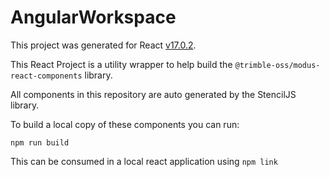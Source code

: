 # AngularWorkspace

This project was generated for React [v17.0.2](https://github.com/facebook/react/blob/main/CHANGELOG.md#1702-march-22-2021).

This React Project is a utility wrapper to help build the `@trimble-oss/modus-react-components` library.

All components in this repository are auto generated by the StencilJS library.

To build a local copy of these components you can run:

`npm run build`

This can be consumed in a local react application using `npm link`
